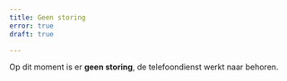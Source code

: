 ```yaml
---
title: Geen storing
error: true
draft: true

---
```

Op dit moment is er **geen storing**, de telefoondienst werkt naar behoren.